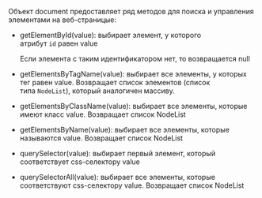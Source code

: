 Объект document предоставляет ряд методов для поиска и управления элементами на веб-страницые:

- getElementById(value): выбирает элемент, у которого атрибут `id` равен value
    
    Если элемента с таким идентификатором нет, то возвращается null
- getElementsByTagName(value): выбирает все элементы, у которых тег равен value. Возвращает список элементов (список типа `NodeList`), который аналогичен массиву.
    
- getElementsByClassName(value): выбирает все элементы, которые имеют класс value. Возвращает список NodeList
    
- getElementsByName(value): выбирает все элементы, которые называются value. Возвращает список NodeList
    
- querySelector(value): выбирает первый элемент, который соответствует css-селектору value
    
- querySelectorAll(value): выбирает все элементы, которые соответствуют css-селектору value. Возвращает список NodeList